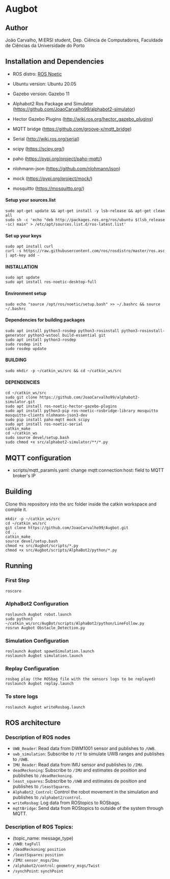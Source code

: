 # Augbot

## Author

João Carvalho, M:ERSI student, Dep. Ciência de Computadores, Faculdade de Ciências da Universidade do Porto

## Installation and Dependencies

- ROS distro: [ROS Noetic](http://wiki.ros.org/noetic/Installation)

- Ubuntu version: Ubuntu 20.05

- Gazebo version: Gazebo 11

- Alphabot2 Ros Package and Simulator (https://github.com/JoaoCarvalho99/alphabot2-simulator)

- Hector Gazebo Plugins (http://wiki.ros.org/hector_gazebo_plugins)

- MQTT bridge (https://github.com/groove-x/mqtt_bridge)

- Serial (http://wiki.ros.org/serial)

- scipy (https://scipy.org/)

- paho (https://pypi.org/project/paho-mqtt/)

- nlohmann-json (https://github.com/nlohmann/json)

- mock (https://pypi.org/project/mock/)

- mosquitto (https://mosquitto.org/)

#### Setup your sources.list
```
sudo apt-get update && apt-get install -y lsb-release && apt-get clean all
sudo sh -c 'echo "deb http://packages.ros.org/ros/ubuntu $(lsb_release -sc) main" > /etc/apt/sources.list.d/ros-latest.list'
```
#### Set up your keys
```
sudo apt install curl
curl -s https://raw.githubusercontent.com/ros/rosdistro/master/ros.asc | apt-key add -
```
#### INSTALLATION
```
sudo apt update
sudo apt install ros-noetic-desktop-full
```
#### Environment setup
```
sudo echo "source /opt/ros/noetic/setup.bash" >> ~/.bashrc && source ~/.bashrc
```
#### Dependencies for building packages
```
sudo apt install python3-rosdep python3-rosinstall python3-rosinstall-generator python3-wstool build-essential git
sudo apt install python3-rosdep
sudo rosdep init
sudo rosdep update
```
#### BUILDING 
```
sudo mkdir -p ~/catkin_ws/src && cd ~/catkin_ws/src
```
#### DEPENDENCIES
```
cd ~/catkin_ws/src
sudo git clone https://github.com/JoaoCarvalho99/alphabot2-simulator.git
sudo apt install ros-noetic-hector-gazebo-plugins
sudo apt install python3-pip ros-noetic-rosbridge-library mosquitto mosquitto-clients nlohmann-json3-dev 
sudo pip install paho-mqtt mock scipy
sudo apt install ros-noetic-serial
catkin_make
cd ~/catkin_ws
sudo source devel/setup.bash
sudo chmod +x src/alphabot2-simulator/**/*.py
```
<!-- ## Directory Organization -->

## MQTT configuration

- scripts/mqtt_paramls.yaml: change mqtt:connection:host: field to MQTT broker's IP

## Building

Clone this repository into the src folder inside the catkin workspace and compile it.

```
mkdir -p ~/catkin_ws/src
cd ~/catkin_ws/src
git clone https://github.com/JoaoCarvalho99/Augbot.git
cd ..
catkin_make
source devel/setup.bash
chmod +x src/Augbot/scripts/*.py
chmod +x src/Augbot/scripts/AlphaBot2/python/*.py
```

## Running

### First Step
```
roscore
```

### AlphaBot2 Configuration
```
roslaunch Augbot robot.launch
sudo python3 ~/catkin_ws/src/AugBot/scripts/AlphaBot2/python/LineFollow.py
rosrun Augbot Obstacle_Detection.py
```

### Simulation Configuration
```
roslaunch Augbot spawnSimulation.launch
roslaunch Augbot simulation.launch
```

### Replay Configuration
```
rosbag play (the ROSbag file with the sensors logs to be replayed)
roslaunch Augbot replay.launch
```

### To store logs
```
roslaunch Augbot writeRosbag.launch
```

## ROS architecture

<!-- ![Rosgraph]
(adicionar ROSgraphs) -->



### Description of ROS nodes

- `UWB_Reader`: Read data from DWM1001 sensor and publishes to `/UWB`.
- `uwb_simulation`: Subscribe to `/tf` to simulate UWB ranges and publishes to `/UWB`.
- `IMU_Reader`: Read data from IMU sensor and publishes to `/IMU`.
- `deadReckoning`: Subscribe to `/IMU` and estimates de position and publishes to `/deadReckoning`.
- `least_squares`: Subscribe to `/UWB` and estimates de position and publishes to `/leastSquares`.
- `AlphaBot2_Control`: Control the robot movement in the simulation and publishes to `/alphabot2/control`.
- `writeRosbag`: Log data from ROStopics to ROSbags.
- `mqttBridge`: Send data from ROStopics to outside of the system through MQTT.


### Description of ROS Topics:
- (topic_name: message_type)
- `/UWB`: `tagFull`
- `/deadReckoning`: `position`
- `/leastSquares`: `position`
- `/IMU`: `sensor_msgs/Imu`
- `/alphabot2/control`: `geometry_msgs/Twist`
- `/synchPoint`: `synchPoint`


